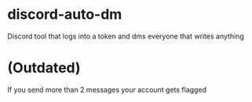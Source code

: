 # discord-auto-dm
Discord tool that logs into a token and dms everyone that writes anything

# (Outdated)
If you send more than 2 messages your account gets flagged
